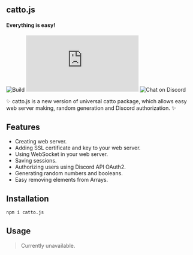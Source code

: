 ## catto.js
#### Everything is easy!
![Build](https://github.com/BoryaGames/catto.js/actions/workflows/npm-publish.yml/badge.svg)
![Contributors](https://img.shields.io/github/contributors/BoryaGames/catto.js)
![Chat on Discord](https://img.shields.io/discord/916772281747931198?logo=discord)

✨ catto.js is a new version of universal catto package, which allows easy web server making, random generation and Discord authorization. ✨
## Features
- Creating web server.
- Adding SSL certificate and key to your web server.
- Using WebSocket in your web server.
- Saving sessions.
- Authorizing users using Discord API OAuth2.
- Generating random numbers and booleans.
- Easy removing elements from Arrays.

## Installation
```sh
npm i catto.js
```
## Usage
> Currently unavailable.
